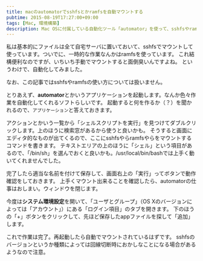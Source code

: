 ```yaml
---
title: macのautomatorでsshfsとかramfsを自動マウントする
pubtime: 2015-08-19T17:27:00+09:00
tags: [Mac, 環境構築]
description: Mac OSに付属している自動化ツール「automator」を使って、sshfsやramfsなどの特殊なストレージを自動的にマウントする方法です。マウントに限らず、色々なスクリプトを実行出来るはずです。
---
```


私は基本的にファイルは全て自宅サーバに置いておいて、sshfsでマウントして使っています。ついでに、一時的な作業なんかはramfsを使っています。
これ結構便利なのですが、いちいち手動でマウントすると面倒臭いんですよね。
というわけで、自動化してみました。

なお、この記事ではsshfsやramfsの使い方については扱いません。

とりあえず、**automator**とかいうアプリケーションを起動します。なんか色々作業を自動化してくれるソフトらしいです。
起動すると何を作るか（？）を聞かれるので、`アプリケーション`と答えておきます。

アクションとかいう一覧から「シェルスクリプトを実行」を見つけてダブルクリックします。上のほうに検索窓があるから使うと良いかも。
そうすると画面にエディタ的なものが出てくるので、ここにsshfsやらramfsやらをマウントするコマンドを書きます。
テキストエリアの上のほうに「シェル」という項目があるので、「/bin/sh」を選んでおくと良いかも。/usr/local/bin/bashでは上手く動いてくれませんでした。

完了したら適当な名前を付けて保存して、画面右上の「実行」ってボタンで動作確認をしておきます。
上手くマウント出来ることを確認したら、automatorの仕事はおしまい。ウィンドウを閉じます。

今度は**システム環境設定**を開いて、「ユーザとグループ」（OS Xのバージョンによっては「アカウント」）にある「ログイン項目」のタブを開きます。
下のほうの「+」ボタンをクリックして、先ほど保存したappファイルを探して「追加」します。

これで作業は完了。再起動したら自動でマウントされているはずです。
sshfsのバージョンというか種類によっては回線切断時におかしなことになる場合があるようなので注意。
